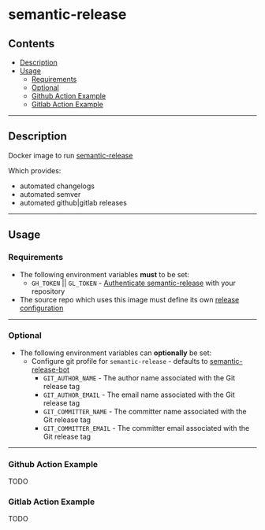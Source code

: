 # semantic-release

<!-- START doctoc generated TOC please keep comment here to allow auto update -->
<!-- DON'T EDIT THIS SECTION, INSTEAD RE-RUN doctoc TO UPDATE -->
## Contents

- [Description](#description)
- [Usage](#usage)
  - [Requirements](#requirements)
  - [Optional](#optional)
  - [Github Action Example](#github-action-example)
  - [Gitlab Action Example](#gitlab-action-example)

<!-- END doctoc generated TOC please keep comment here to allow auto update -->

---
## Description

Docker image to run [semantic-release](https://github.com/semantic-release/semantic-release)

Which provides:
* automated changelogs
* automated semver
* automated github|gitlab releases

---

## Usage

### Requirements

* The following environment variables **must** to be set:
  * `GH_TOKEN` || `GL_TOKEN` - [Authenticate semantic-release](https://semantic-release.gitbook.io/semantic-release/usage/ci-configuration#authentication) with your repository
* The source repo which uses this image must define its own [release configuration](https://semantic-release.gitbook.io/semantic-release/usage/configuration#configuration-file)

----

### Optional

* The following environment variables can **optionally** be set:
  * Configure git profile for `semantic-release` - defaults to [semantic-release-bot](https://semantic-release.gitbook.io/semantic-release/usage/configuration#git-environment-variables)
    * `GIT_AUTHOR_NAME` - The author name associated with the Git release tag
    * `GIT_AUTHOR_EMAIL` - The email name associated with the Git release tag
    * `GIT_COMMITTER_NAME` - The committer name associated with the Git release tag
    * `GIT_COMMITTER_EMAIL` - The committer email associated with the Git release tag

<!-- The origin repository must define its own [release configuration](https://semantic-release.gitbook.io/semantic-release/usage/configuration#configuration-file)

  ```json
  // releaserc.json
  {
    "branches": ["main"],
    "plugins": [
      "@semantic-release/commit-analyzer",
      "@semantic-release/release-notes-generator",
      "@semantic-release/changelog",
      [
        "@semantic-release/git",
        {
          "assets": ["CHANGELOG.md"],
          "message": "chore(release): ${nextRelease.version} CHANGELOG.md"
        }
      ],
      "@semantic-release/gitlab"
    ]
  }
  ``` -->

---

### Github Action Example

TODO

<!-- This example job will run semantic release on the repositories default branch -->

<!-- TODO 
```yaml
```
 -->

 ### Gitlab Action Example

TODO

 <!-- This example job will run semantic release on the repositories default branch -->

<!-- TODO 
```yaml
```
 -->
